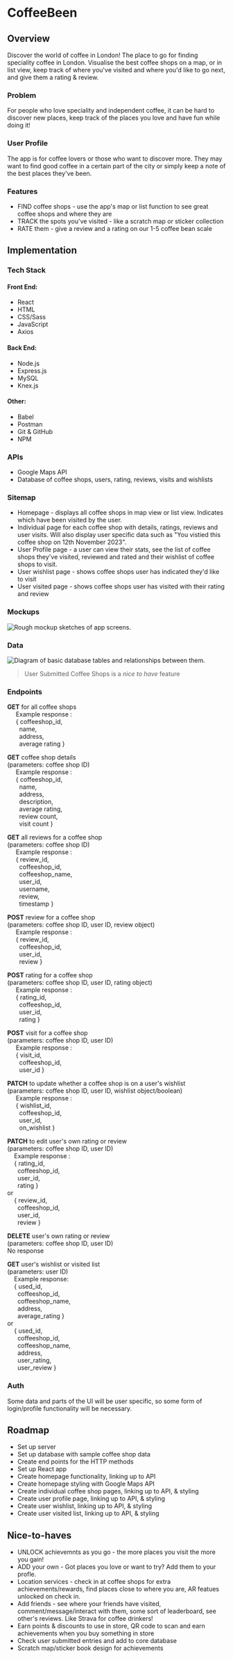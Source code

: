 # CoffeeBeen

## Overview

Discover the world of coffee in London!
The place to go for finding speciality coffee in London. Visualise the best coffee shops on a map, or in list view, keep track of where you've visited and where you'd like to go next, and give them a rating & review.

### Problem

For people who love speciality and independent coffee, it can be hard to discover new places, keep track of the places you love and have fun while doing it!

### User Profile

The app is for coffee lovers or those who want to discover more. They may want to find good coffee in a certain part of the city or simply keep a note of the best places they've been.

### Features

- FIND coffee shops - use the app's map or list function to see great coffee shops and where they are
- TRACK the spots you've visited - like a scratch map or sticker collection
- RATE them - give a review and a rating on our 1-5 coffee bean scale

## Implementation

### Tech Stack

#### Front End:

- React
- HTML
- CSS/Sass
- JavaScript
- Axios

#### Back End:

- Node.js
- Express.js
- MySQL
- Knex.js

#### Other:

- Babel
- Postman
- Git & GitHub
- NPM

### APIs

- Google Maps API
- Database of coffee shops, users, rating, reviews, visits and wishlists

### Sitemap

- Homepage - displays all coffee shops in map view or list view. Indicates which have been visited by the user.
- Individual page for each coffee shop with details, ratings, reviews and user visits. Will also display user specific data such as "You vistied this coffee shop on 12th November 2023".
- User Profile page - a user can view their stats, see the list of coffee shops they've visited, reviewed and rated and their wishlist of coffee shops to visit.
- User wishlist page - shows coffee shops user has indicated they'd like to visit
- User visited page - shows coffee shops user has visited with their rating and review

### Mockups

![Rough mockup sketches of app screens.](./assets/diagrams/mockup-sketches.png)

### Data

![Diagram of basic database tables and relationships between them.](./assets/diagrams/database-diagram.png)

> User Submitted Coffee Shops is a _nice to have_ feature

### Endpoints

**GET** for all coffee shops
<br>&nbsp;&nbsp;&nbsp;&nbsp;&nbsp;Example response :
<br>&nbsp;&nbsp;&nbsp;&nbsp;&nbsp;{ coffeeshop_id,
<br>&nbsp;&nbsp;&nbsp;&nbsp;&nbsp;&nbsp;&nbsp;name,
<br>&nbsp;&nbsp;&nbsp;&nbsp;&nbsp;&nbsp;&nbsp;address,
<br>&nbsp;&nbsp;&nbsp;&nbsp;&nbsp;&nbsp;&nbsp;average rating }

**GET** coffee shop details
<br>(parameters: coffee shop ID)
<br>&nbsp;&nbsp;&nbsp;&nbsp;&nbsp;Example response :
<br>&nbsp;&nbsp;&nbsp;&nbsp;&nbsp;{ coffeeshop_id,
<br>&nbsp;&nbsp;&nbsp;&nbsp;&nbsp;&nbsp;&nbsp;name,
<br>&nbsp;&nbsp;&nbsp;&nbsp;&nbsp;&nbsp;&nbsp;address,
<br>&nbsp;&nbsp;&nbsp;&nbsp;&nbsp;&nbsp;&nbsp;description,
<br>&nbsp;&nbsp;&nbsp;&nbsp;&nbsp;&nbsp;&nbsp;average rating,
<br>&nbsp;&nbsp;&nbsp;&nbsp;&nbsp;&nbsp;&nbsp;review count,
<br>&nbsp;&nbsp;&nbsp;&nbsp;&nbsp;&nbsp;&nbsp;visit count }

**GET** all reviews for a coffee shop
<br>(parameters: coffee shop ID)
<br>&nbsp;&nbsp;&nbsp;&nbsp;&nbsp;Example response :
<br>&nbsp;&nbsp;&nbsp;&nbsp;&nbsp;{ review_id,
<br>&nbsp;&nbsp;&nbsp;&nbsp;&nbsp;&nbsp;&nbsp;coffeeshop_id,
<br>&nbsp;&nbsp;&nbsp;&nbsp;&nbsp;&nbsp;&nbsp;coffeeshop_name,
<br>&nbsp;&nbsp;&nbsp;&nbsp;&nbsp;&nbsp;&nbsp;user_id,
<br>&nbsp;&nbsp;&nbsp;&nbsp;&nbsp;&nbsp;&nbsp;username,
<br>&nbsp;&nbsp;&nbsp;&nbsp;&nbsp;&nbsp;&nbsp;review,
<br>&nbsp;&nbsp;&nbsp;&nbsp;&nbsp;&nbsp;&nbsp;timestamp }

**POST** review for a coffee shop
<br>(parameters: coffee shop ID, user ID, review object)
<br>&nbsp;&nbsp;&nbsp;&nbsp;&nbsp;Example response :
<br>&nbsp;&nbsp;&nbsp;&nbsp;&nbsp;{ review_id,
<br>&nbsp;&nbsp;&nbsp;&nbsp;&nbsp;&nbsp;&nbsp;coffeeshop_id,
<br>&nbsp;&nbsp;&nbsp;&nbsp;&nbsp;&nbsp;&nbsp;user_id,
<br>&nbsp;&nbsp;&nbsp;&nbsp;&nbsp;&nbsp;&nbsp;review }

**POST** rating for a coffee shop
<br>(parameters: coffee shop ID, user ID, rating object)
<br>&nbsp;&nbsp;&nbsp;&nbsp;&nbsp;Example response :
<br>&nbsp;&nbsp;&nbsp;&nbsp;&nbsp;{ rating_id,
<br>&nbsp;&nbsp;&nbsp;&nbsp;&nbsp;&nbsp;&nbsp;coffeeshop_id,
<br>&nbsp;&nbsp;&nbsp;&nbsp;&nbsp;&nbsp;&nbsp;user_id,
<br>&nbsp;&nbsp;&nbsp;&nbsp;&nbsp;&nbsp;&nbsp;rating }

**POST** visit for a coffee shop
<br>(parameters: coffee shop ID, user ID)
<br>&nbsp;&nbsp;&nbsp;&nbsp;&nbsp;Example response :
<br>&nbsp;&nbsp;&nbsp;&nbsp;&nbsp;{ visit_id,
<br>&nbsp;&nbsp;&nbsp;&nbsp;&nbsp;&nbsp;&nbsp;coffeeshop_id,
<br>&nbsp;&nbsp;&nbsp;&nbsp;&nbsp;&nbsp;&nbsp;user_id }

**PATCH** to update whether a coffee shop is on a user's wishlist
<br>(parameters: coffee shop ID, user ID, wishlist object/boolean)
<br>&nbsp;&nbsp;&nbsp;&nbsp;&nbsp;Example response :
<br>&nbsp;&nbsp;&nbsp;&nbsp;&nbsp;{ wishlist_id,
<br>&nbsp;&nbsp;&nbsp;&nbsp;&nbsp;&nbsp;&nbsp;coffeeshop_id,
<br>&nbsp;&nbsp;&nbsp;&nbsp;&nbsp;&nbsp;&nbsp;user_id,
<br>&nbsp;&nbsp;&nbsp;&nbsp;&nbsp;&nbsp;&nbsp;on_wishlist }

**PATCH** to edit user's own rating or review
<br>(parameters: coffee shop ID, user ID)
<br>&nbsp;&nbsp;&nbsp;&nbsp;Example response :
<br>&nbsp;&nbsp;&nbsp;&nbsp;{ rating_id,
<br>&nbsp;&nbsp;&nbsp;&nbsp;&nbsp;&nbsp;coffeeshop_id,
<br>&nbsp;&nbsp;&nbsp;&nbsp;&nbsp;&nbsp;user_id,
<br>&nbsp;&nbsp;&nbsp;&nbsp;&nbsp;&nbsp;rating }
<br>or
<br>&nbsp;&nbsp;&nbsp;&nbsp;{ review_id,
<br>&nbsp;&nbsp;&nbsp;&nbsp;&nbsp;&nbsp;coffeeshop_id,
<br>&nbsp;&nbsp;&nbsp;&nbsp;&nbsp;&nbsp;user_id,
<br>&nbsp;&nbsp;&nbsp;&nbsp;&nbsp;&nbsp;review }

**DELETE** user's own rating or review
<br>(parameters: coffee shop ID, user ID)
<br>No response

**GET** user's wishlist or visited list
<br>(parameters: user ID)
<br>&nbsp;&nbsp;&nbsp;&nbsp;Example response:
<br>&nbsp;&nbsp;&nbsp;&nbsp;{ used_id,
<br>&nbsp;&nbsp;&nbsp;&nbsp;&nbsp;&nbsp;coffeeshop_id,
<br>&nbsp;&nbsp;&nbsp;&nbsp;&nbsp;&nbsp;coffeeshop_name,
<br>&nbsp;&nbsp;&nbsp;&nbsp;&nbsp;&nbsp;address,
<br>&nbsp;&nbsp;&nbsp;&nbsp;&nbsp;&nbsp;average_rating }
<br>or
<br>&nbsp;&nbsp;&nbsp;&nbsp;{ used_id,
<br>&nbsp;&nbsp;&nbsp;&nbsp;&nbsp;&nbsp;coffeeshop_id,
<br>&nbsp;&nbsp;&nbsp;&nbsp;&nbsp;&nbsp;coffeeshop_name,
<br>&nbsp;&nbsp;&nbsp;&nbsp;&nbsp;&nbsp;address,
<br>&nbsp;&nbsp;&nbsp;&nbsp;&nbsp;&nbsp;user_rating,
<br>&nbsp;&nbsp;&nbsp;&nbsp;&nbsp;&nbsp;user_review }

### Auth

Some data and parts of the UI will be user specific, so some form of login/profile functionality will be necessary.

## Roadmap

- Set up server
- Set up database with sample coffee shop data
- Create end points for the HTTP methods
- Set up React app
- Create homepage functionality, linking up to API
- Create homepage styling with Google Maps API
- Create individual coffee shop pages, linking up to API, & styling
- Create user profile page, linking up to API, & styling
- Create user wishlist, linking up to API, & styling
- Create user visited list, linking up to API, & styling

## Nice-to-haves

- UNLOCK achievemnts as you go - the more places you visit the more you gain!
- ADD your own - Got places you love or want to try? Add them to your profle.
- Location services - check in at coffee shops for extra achievements/rewards, find places close to where you are, AR featues unlocked on check in.
- Add friends - see where your friends have visited, comment/message/interact with them, some sort of leaderboard, see other's reviews. Like Strava for coffee drinkers!
- Earn points & discounts to use in store, QR code to scan and earn achievements when you buy something in store
- Check user submitted entries and add to core database
- Scratch map/sticker book design for achievements
